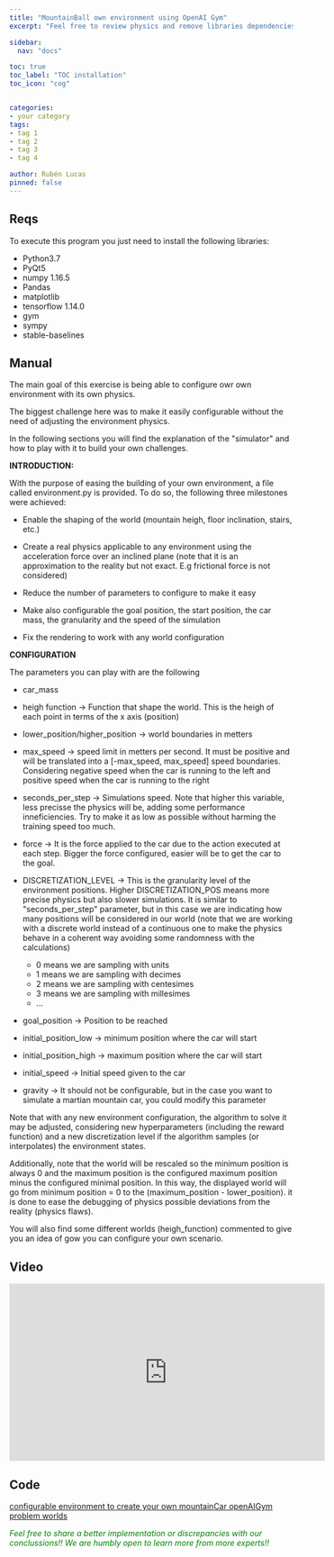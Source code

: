 ```yaml
---
title: "MountainBall own environment using OpenAI Gym"
excerpt: "Feel free to review physics and remove libraries dependencies"

sidebar:
  nav: "docs"

toc: true
toc_label: "TOC installation"
toc_icon: "cog"


categories:
- your category
tags:
- tag 1
- tag 2
- tag 3
- tag 4

author: Rubén Lucas
pinned: false
---
```


## Reqs

To execute this program you just need to install the following libraries:
- Python3.7
- PyQt5
- numpy 1.16.5
- Pandas
- matplotlib
- tensorflow 1.14.0
- gym
- sympy
- stable-baselines

## Manual

The main goal of this exercise is being able to configure owr own environment with its own physics.

The biggest challenge here was to make it easily configurable without the need of adjusting the environment physics.

In the following sections you will find the explanation of the "simulator" and how to play with it to build your own challenges.

<strong>INTRODUCTION:</strong>

With the purpose of easing the building of your own environment, a file called environment.py is provided.
To do so, the following three milestones were achieved:

- Enable the shaping of the world (mountain heigh, floor inclination, stairs, etc.)

- Create a real physics applicable to any environment using the acceleration force over an inclined plane (note that it is an approximation to the reality but not exact. E.g frictional force is not considered)

- Reduce the number of parameters to configure to make it easy

- Make also configurable the goal position, the start position, the car mass, the granularity and the speed of the simulation

- Fix the rendering to work with any world configuration


<strong>CONFIGURATION</strong>

The parameters you can play with are the following

- car_mass

- heigh function -> Function that shape the world. This is the heigh of each point in terms of the x axis (position)

- lower_position/higher_position -> world boundaries in metters

- max_speed -> speed limit in metters per second. It must be positive and will be translated into a [-max_speed, max_speed] speed boundaries. Considering negative speed when the car is running to the left and positive speed when the car is running to the right

- seconds_per_step -> Simulations speed. Note that higher this variable, less precisse the physics will be, adding some performance inneficiencies. Try to make it as low as possible without harming the training speed too much.

- force -> It is the force applied to the car due to the action executed at each step. Bigger the force configured, easier will be to get the car to the goal.

- DISCRETIZATION_LEVEL -> This is the granularity level of the environment positions. Higher DISCRETIZATION_POS means more precise physics but also slower simulations. It is similar to "seconds_per_step" parameter, but in this case we are indicating how many positions will be considered in our world (note that we are working with a discrete world instead of a continuous one to make the physics behave in a coherent way avoiding some randomness with the calculations)
  -  0 means we are sampling with units
  -  1 means we are sampling with decimes
  -  2 means we are sampling with centesimes
  -  3 means we are sampling with millesimes
  -  ...

- goal_position -> Position to be reached

- initial_position_low -> minimum position where the car will start

- initial_position_high -> maximum position where the car will start

- initial_speed -> Initial speed given to the car

- gravity -> It should not be configurable, but in the case you want to simulate a martian mountain car, you could modify this parameter

Note that with any new environment configuration, the algorithm to solve it may be adjusted, considering new hyperparameters (including the reward function) and a new discretization level if the algorithm samples (or interpolates) the environment states.

Additionally, note that the world will be rescaled so the minimum position is always 0 and the maximum position is the configured maximum position minus the configured minimal position. In this way, the displayed world will go from minimum position = 0 to the (maximum_position - lower_position). it is done to ease the debugging of physics possible deviations from the reality (physics flaws).

You will also find some different worlds (heigh_function) commented to give you an idea of gow you can configure your own scenario.

## Video

<iframe width="560" height="315" src="https://www.youtube.com/embed/2lIvJWTqDUI" frameborder="0" allow="accelerometer; autoplay; clipboard-write; encrypted-media; gyroscope; picture-in-picture" allowfullscreen></iframe>

## Code

[configurable environment to create your own mountainCar openAIGym problem worlds](https://github.com/RoboticsLabURJC/2020-phd-ruben-lucas/tree/master/mountain_ball)


<span style="color:green">*Feel free to share a better implementation or discrepancies with our conclussions!! We are humbly open to learn more from more experts!!*</span>
